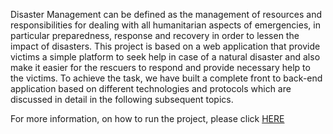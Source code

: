 Disaster Management can be defined as the management of resources and responsibilities for dealing with all humanitarian aspects of emergencies, in particular preparedness, response and recovery in order to lessen the impact of disasters. This project is based on a web application that provide victims a simple platform to seek help in case of a natural disaster and also make it easier for the rescuers to respond and provide necessary help to the victims. To achieve the task, we have built a complete front to back-end application based on different technologies and protocols which are discussed in detail in the following subsequent topics.

For more information, on how to run the project, please click [HERE](https://github.com/chetan2510/MCProject/tree/main/Documentation)


